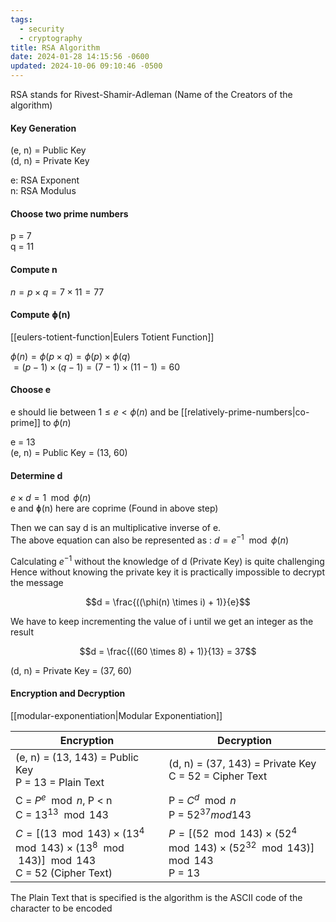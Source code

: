 ```yaml
---
tags:
  - security
  - cryptography
title: RSA Algorithm
date: 2024-01-28 14:15:56 -0600
updated: 2024-10-06 09:10:46 -0500
---
```


RSA stands for Rivest-Shamir-Adleman (Name of the Creators of the algorithm)

#### Key Generation
(e, n) = Public Key  
(d, n) = Private Key

e: RSA Exponent  
n: RSA Modulus

#### Choose two prime numbers
p = 7  
q = 11

#### Compute n
$n = p \times q = 7 \times 11 = 77$

#### Compute ɸ(n)
[[eulers-totient-function|Eulers Totient Function]]

$\phi(n) = \phi(p \times q) = \phi(p) \times \phi(q)$  
$= (p - 1) \times (q - 1) = (7 - 1) \times (11 - 1) = 60$

#### Choose e
e should lie between $1 \leq e < \phi(n)$ and be [[relatively-prime-numbers|co-prime]] to $\phi(n)$

e = 13  
(e, n) = Public Key = (13, 60)

#### Determine d
$e \times d = 1 \mod \phi(n)$  
e and ɸ(n) here are coprime (Found in above step)

Then we can say d is an multiplicative inverse of e.  
The above equation can also be represented as : $d = e^{-1} \mod \phi(n)$

Calculating $e^{-1}$ without the knowledge of d (Private Key) is quite challenging   
Hence without knowing the private key it is practically impossible to decrypt the message 

$$d = \frac{((\phi(n) \times i) + 1)}{e}$$

We have to keep incrementing the value of i until we get an integer as the result  

$$d = \frac{((60 \times 8) + 1)}{13} = 37$$

(d, n) = Private Key = (37, 60)

#### Encryption and Decryption
[[modular-exponentiation|Modular Exponentiation]]

| Encryption                                                                            | Decryption                                                                                 |
| ------------------------------------------------------------------------------------- | ------------------------------------------------------------------------------------------ |
| (e, n) = (13, 143) = Public Key<br>P = 13 = Plain Text                                    | (d, n) =  (37, 143) = Private Key<br>C = 52 = Cipher Text                                      |
| C = $P^{e} \mod n$, P < n<br>C = $13^{13} \mod 143$                                           | P = $C^d \mod n$<br>P = $52^{37} mod 143$                                                       |
| $C = [(13 \mod 143) \times (13^4 \mod 143) \times (13^8 \mod 143)] \mod 143$<br>C = 52 (Cipher Text) | $P = [(52 \mod 143) \times (52^4 \mod 143) \times (52^{32} \mod 143)] \mod 143$<br>P = 13 |

The Plain Text that is specified is the algorithm is the ASCII code of the character to be encoded
